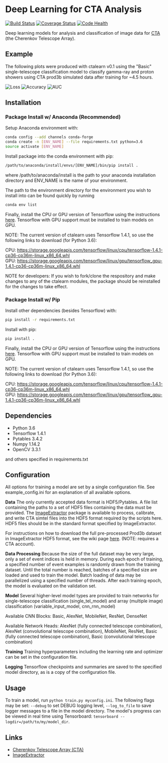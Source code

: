 # Deep Learning for CTA Analysis

[![Build Status](https://travis-ci.org/bryankim96/ctalearn.svg?branch=master)](https://travis-ci.org/bryankim96/ctalearn) [![Coverage Status](https://coveralls.io/repos/github/bryankim96/ctalearn/badge.svg?branch=master)](https://coveralls.io/github/bryankim96/ctalearn?branch=master) [![Code Health](https://landscape.io/github/bryankim96/ctalearn/master/landscape.svg?style=flat)](https://landscape.io/github/bryankim96/ctalearn/master)




Deep learning models for analysis and classification of image data for [CTA](https://www.cta-observatory.org/) (the Cherenkov Telescope Array).

## Example

The following plots were produced with ctalearn v0.1 using the "Basic" single-telescope classification model to classify gamma-ray and proton showers using CTA prod3b simulated data after training for ~4.5 hours.

![Loss](https://github.com/bryankim96/ctalearn/blob/master/misc/images/v0_1_benchmark_loss.png)
![Accuracy](https://github.com/bryankim96/ctalearn/blob/master/misc/images/v0_1_benchmark_accuracy.png)
![AUC](https://github.com/bryankim96/ctalearn/blob/master/misc/images/v0_1_benchmark_auc.png)

## Installation

### Package Install w/ Anaconda (Recommended)

Setup Anaconda environment with:

```bash
conda config --add channels conda-forge
conda create -n [ENV_NAME] --file requirements.txt python=3.6
source activate [ENV_NAME]
```

Install package into the conda environment with pip:

```bash
/path/to/anaconda/install/envs/[ENV_NAME]/bin/pip install .
```
where /path/to/anaconda/install is the path to your anaconda installation directory and ENV\_NAME is the name of your environment.

The path to the environment directory for the environment you wish to install into can be found quickly by running

```bash
conda env list
```
Finally, install the CPU or GPU version of Tensorflow using the instructions [here](https://www.tensorflow.org/install/install_linux#installing_with_native_pip). 
Tensorflow with GPU support must be installed to train models on GPU.

NOTE: The current version of ctalearn uses Tensorflow 1.4.1, so use the following links to download (for Python 3.6):

CPU: https://storage.googleapis.com/tensorflow/linux/cpu/tensorflow-1.4.1-cp36-cp36m-linux_x86_64.whl  
GPU: https://storage.googleapis.com/tensorflow/linux/gpu/tensorflow_gpu-1.4.1-cp36-cp36m-linux_x86_64.whl

NOTE for developers: If you wish to fork/clone the respository and make changes to any of the ctalearn modules, the package should be reinstalled for the changes to take effect.

### Package Install w/ Pip

Install other dependencies (besides Tensorflow) with:

```bash
pip install -r requirements.txt
```

Install with pip:

```bash
pip install .
```

Finally, install the CPU or GPU version of Tensorflow using the instructions [here](https://www.tensorflow.org/install/install_linux#installing_with_native_pip). 
Tensorflow with GPU support must be installed to train models on GPU.

NOTE: The current version of ctalearn uses Tensorflow 1.4.1, so use the following links to download (for Python 3.6):

CPU: https://storage.googleapis.com/tensorflow/linux/cpu/tensorflow-1.4.1-cp36-cp36m-linux_x86_64.whl  
GPU: https://storage.googleapis.com/tensorflow/linux/gpu/tensorflow_gpu-1.4.1-cp36-cp36m-linux_x86_64.whl

## Dependencies

- Python 3.6
- Tensorflow 1.4.1
- Pytables 3.4.2
- Numpy 1.14.2
- OpenCV 3.3.1

and others specified in requirements.txt

## Configuration

All options for training a model are set by a single configuration file. 
See example_config.ini for an explanation of all available options.

**Data**
The only currently accepted data format is HDF5/Pytables.
A file list containing the paths to a set of HDF5 files containing the data must be provided. The [ImageExtractor](https://github.com/bryankim96/image-extractor) package is available to process, calibrate, and write CTA simtel files into the HDF5 format required by the scripts here. HDF5 files should be in the standard format specified by ImageExtractor.

For instructions on how to download the full pre-processed Prod3b dataset in ImageExtractor HDF5 format, see the wiki page [here](https://forge.in2p3.fr/projects/cta_analysis-and-simulations/wiki/Machine_Learning_for_Event_Reconstruction). (NOTE: requires a CTA account). 

**Data Processing**
Because the size of the full dataset may be very large, only a set of event indices is held in memory.
During each epoch of training, a specified number of event examples is randomly drawn from the training dataset.
Until the total number is reached, batches of a specified size are loaded and used to train the model.
Batch loading of data may be parallelized using a specified number of threads.
After each training epoch, the model is evaluated on the validation set.

**Model**
Several higher-level model types are provided to train networks for single-telescope classification (single_tel_model) and array (multiple image) classification (variable_input_model, cnn_rnn_model)

Available CNN Blocks: Basic, AlexNet, MobileNet, ResNet, DenseNet

Available Network Heads: AlexNet (fully connected telescope combination), AlexNet (convolutional telescope combination), MobileNet, ResNet, Basic (fully connected telescope combination), Basic (convolutional telescope combination)

**Training**
Training hyperparameters including the learning rate and optimizer can be set in the configuration file.

**Logging**
Tensorflow checkpoints and summaries are saved to the specified model directory, as is a copy of the configuration file.

## Usage

To train a model, run `python train.py myconfig.ini`. 
The following flags may be set: `--debug` to set DEBUG logging level, `--log_to_file` to save logger messages to a file in the model directory.
The model's progress can be viewed in real time using Tensorboard: `tensorboard --logdir=/path/to/my/model_dir`.

## Links

- [Cherenkov Telescope Array (CTA)](https://www.cta-observatory.org/)
- [ImageExtractor](https://github.com/bryankim96/image-extractor) 
